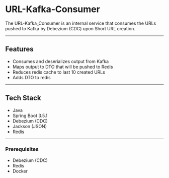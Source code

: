 # URL-Kafka-Consumer

The URL-Kafka_Consumer is an internal service that consumes the URLs pushed to Kafka by Debezium (CDC) upon Short URL creation.

---

## Features

- Consumes and deserializes output from Kafka
- Maps output to DTO that will be pushed to Redis
- Reduces redis cache to last 10 created URLs
- Adds DTO to redis

---

##  Tech Stack

- Java
- Spring Boot 3.5.1 
- Debezium (CDC)
- Jackson (JSON)
- Redis

---

### Prerequisites

- Debezium (CDC)
- Redis 
- Docker